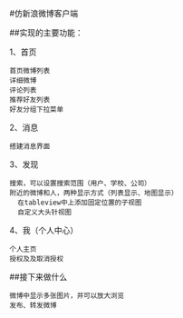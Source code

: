 #仿新浪微博客户端

##实现的主要功能：

1、首页

    首页微博列表
    详细微博
    评论列表
    推荐好友列表
    好友分组下拉菜单


2、消息

    搭建消息界面


3、发现

    搜索，可以设置搜索范围（用户、学校、公司）
    附近的微博和人，两种显示方式（列表显示、地图显示）
      在tableview中上添加固定位置的子视图
      自定义大头针视图


4、我（个人中心）

    个人主页
    授权及及取消授权
    
##接下来做什么

    微博中显示多张图片，并可以放大浏览
    发布、转发微博

